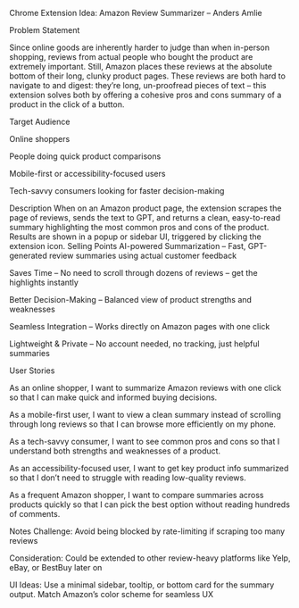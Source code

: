 Chrome Extension Idea: Amazon Review Summarizer – Anders Amlie

Problem Statement

Since online goods are inherently harder to judge than when in-person shopping, reviews from actual people who bought the product are extremely important. Still, Amazon places these reviews at the absolute bottom of their long, clunky product pages. These reviews are both hard to navigate to and digest: they’re long, un-proofread pieces of text – this extension solves both by offering a cohesive pros and cons summary of a product in the click of a button.

Target Audience

Online shoppers


People doing quick product comparisons


Mobile-first or accessibility-focused users


Tech-savvy consumers looking for faster decision-making


Description
When on an Amazon product page, the extension scrapes the page of reviews, sends the text to GPT, and returns a clean, easy-to-read summary highlighting the most common pros and cons of the product. Results are shown in a popup or sidebar UI, triggered by clicking the extension icon.
Selling Points
AI-powered Summarization – Fast, GPT-generated review summaries using actual customer feedback


Saves Time – No need to scroll through dozens of reviews – get the highlights instantly


Better Decision-Making – Balanced view of product strengths and weaknesses


Seamless Integration – Works directly on Amazon pages with one click


Lightweight & Private – No account needed, no tracking, just helpful summaries


User Stories

As an online shopper, I want to summarize Amazon reviews with one click so that I can make quick and informed buying decisions.


As a mobile-first user, I want to view a clean summary instead of scrolling through long reviews so that I can browse more efficiently on my phone.


As a tech-savvy consumer, I want to see common pros and cons so that I understand both strengths and weaknesses of a product.


As an accessibility-focused user, I want to get key product info summarized so that I don’t need to struggle with reading low-quality reviews.


As a frequent Amazon shopper, I want to compare summaries across products quickly so that I can pick the best option without reading hundreds of comments.


Notes
Challenge: Avoid being blocked by rate-limiting if scraping too many reviews


Consideration: Could be extended to other review-heavy platforms like Yelp, eBay, or BestBuy later on


UI Ideas: Use a minimal sidebar, tooltip, or bottom card for the summary output. Match Amazon’s color scheme for seamless UX

